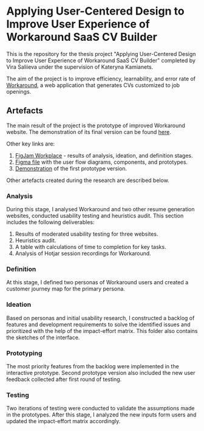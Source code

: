 # Applying User-Centered Design to Improve User Experience of Workaround SaaS CV Builder

This is the repository for the thesis project "Applying User-Centered Design to Improve User Experience of Workaround SaaS CV Builder" completed by Vira Saliieva under the supervision of Kateryna Kamianets. 

The aim of the project is to improve efficiency, learnability, and error rate of [Workaround](https://workaround.one/), a web application that generates CVs customized to job openings.

## Artefacts

The main result of the project is the prototype of improved Workaround website. The demonstration of its final version can be found [here](https://www.figma.com/proto/uq0Jy848zOU9ycVbA2zV2z/Prototyping-%26-Testing?type=design&node-id=447-20733&t=9uQPs7Yp0E0JASWM-1&scaling=scale-down-width&page-id=447%3A20478&mode=design).

Other key links are:

1. [FigJam Workplace](https://www.figma.com/file/3Pi2MUHhSMhuFoKQll91bO/Workplace?type=whiteboard&node-id=19-112&t=lYRSU3r5YSMMGDiY-4) - results of analysis, ideation, and definition stages.
2. [Figma file](https://www.figma.com/file/uq0Jy848zOU9ycVbA2zV2z/Prototyping-%26-Testing?type=design&node-id=447%3A20478&mode=design&t=loxEre3aRNNln9yf-1) with the user flow diagrams, components, and prototypes.
3. [Demonstration](https://www.figma.com/proto/uq0Jy848zOU9ycVbA2zV2z/Prototyping-%26-Testing?type=design&node-id=21-524&t=bibfCf58X2AW72R5-1&scaling=scale-down-width&page-id=0%3A1&starting-point-node-id=21%3A524&mode=design) of the first prototype version.

Other artefacts created during the research are described below.

### Analysis

During this stage, I analysed Workaround and two other resume generation websites, conducted usability testing and heuristics audit. This section includes the following deliverables:
1. Results of moderated usability testing for three websites.
2. Heuristics audit.
3. A table with calculations of time to completion for key tasks.
4. Analysis of Hotjar session recordings for Workaround.

### Definition

At this stage, I defined two personas of Workaround users and created a customer journey map for the primary persona.

### Ideation

Based on personas and initial usability research, I constructed a backlog of features and development requirements to solve the identified issues and prioritized with the help of the impact-effort matrix. This folder also contains the sketches of the interface.

### Prototyping

The most priority features from the backlog were implemented in the interactive prototype. Second prototype version also included the new user feedback collected after first round of testing.

### Testing

Two iterations of testing were conducted to validate the assumptions made in the prototypes. After this stage, I analyzed the new inputs form users and updated the impact-effort matrix accordingly.

